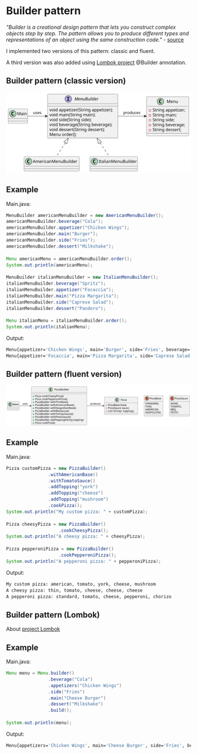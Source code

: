 # Builder pattern

*"Builder is a creational design pattern that lets you construct complex objects step by step. The pattern allows you to produce different types and representations of an object using the same construction code."* - [source](https://refactoring.guru/design-patterns/builder)

I implemented two versions of this pattern: classic and fluent.

A third version was also added using [Lombok project](https://www.baeldung.com/intro-to-project-lombok) @Builder annotation.

## Builder pattern (classic version)

![class-diagram-classic](class-diagram-classic.svg)

## Example

Main.java:

```java
MenuBuilder americanMenuBuilder = new AmericanMenuBuilder();
americanMenuBuilder.beverage("Cola");
americanMenuBuilder.appetizer("Chicken Wings");
americanMenuBuilder.main("Burger");
americanMenuBuilder.side("Fries");
americanMenuBuilder.dessert("Milkshake");

Menu americanMenu = americanMenuBuilder.order();
System.out.println(americanMenu);

MenuBuilder italianMenuBuilder = new ItalianMenuBuilder();
italianMenuBuilder.beverage("Spritz");
italianMenuBuilder.appetizer("Focaccia");
italianMenuBuilder.main("Pizza Margarita");
italianMenuBuilder.side("Caprese Salad");
italianMenuBuilder.dessert("Pandoro");

Menu italianMenu = italianMenuBuilder.order();
System.out.println(italianMenu);
```
Output:

```bash
Menu{appetizer='Chicken Wings', main='Burger', side='Fries', beverage='Cola', dessert='Milkshake'}
Menu{appetizer='Focaccia', main='Pizza Margarita', side='Caprese Salad', beverage='Spritz', dessert='Pandoro'}
```

## Builder pattern (fluent version)

![class-diagram-fluent](class-diagram-fluent.svg)

## Example

Main.java:

```java
Pizza customPizza = new PizzaBuilder()
                .withAmericanBase()
                .withTomatoSauce()
                .addTopping("york")
                .addTopping("cheese")
                .addTopping("mushroom")
                .cookPizza();
System.out.println("My custom pizza: " + customPizza);

Pizza cheesyPizza = new PizzaBuilder()
                    .cookCheesyPizza();
System.out.println("A cheesy pizza: " + cheesyPizza);

Pizza pepperoniPizza = new PizzaBuilder()
                    .cookPepperoniPizza();
System.out.println("A pepperoni pizza: " + pepperoniPizza);
```
Output:

```bash
My custom pizza: american, tomato, york, cheese, mushroom
A cheesy pizza: thin, tomato, cheese, cheese, cheese
A pepperoni pizza: standard, tomato, cheese, pepperoni, chorizo
```

## Builder pattern (Lombok)

About [project Lombok](https://projectlombok.org/features/Builder)

## Example

Main.java:

```java
Menu menu = Menu.builder()
                .beverage("Cola")
                .appetizers("Chicken Wings")
                .side("Fries")
                .main("Cheese Burger")
                .dessert("Milkshake")
                .build();

System.out.println(menu);
```
Output:

```bash
Menu{appetizers='Chicken Wings', main='Cheese Burger', side='Fries', beverage='Cola', dessert='Milkshake'}
```
